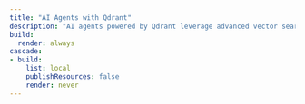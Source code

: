 ```yaml
---
title: "AI Agents with Qdrant"
description: "AI agents powered by Qdrant leverage advanced vector search to access and retrieve high-dimensional data in real-time, enabling intelligent, Agentic-RAG driven, multi-step decision-making across dynamic environments."
build:
  render: always
cascade:
- build:
    list: local
    publishResources: false
    render: never
---
```

